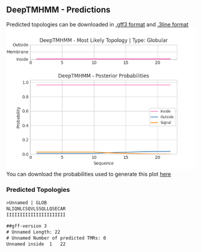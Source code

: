 ## DeepTMHMM - Predictions
Predicted topologies can be downloaded in [.gff3 format](TMRs.gff3) and [.3line format](predicted_topologies.3line)
![picture](plot.png)
You can download the probabilities used to generate this plot [here](Unnamed_probs.csv)
### Predicted Topologies
```
>Unnamed | GLOB
NLIQNLCSQVLSSQLLQSECAR
IIIIIIIIIIIIIIIIIIIIII

```


```
##gff-version 3
# Unnamed Length: 22
# Unnamed Number of predicted TMRs: 0
Unnamed	inside	1	22				

```
